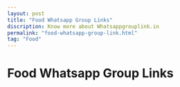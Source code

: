 ```yaml
---
layout: post
title: "Food Whatsapp Group Links"
discription: Know more about Whatsappgrouplink.in
permalink: "food-whatsapp-group-link.html"
tag: "Food"
---
```


<h1>Food Whatsapp Group Links</h1>